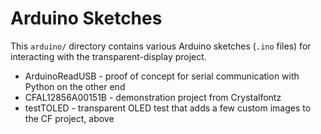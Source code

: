 Arduino Sketches
================

This `arduino/` directory contains various Arduino sketches (`.ino` files)
for interacting with the transparent-display project.

 - ArduinoReadUSB - proof of concept for serial communication with Python on the other end
 - CFAL12856A00151B - demonstration project from Crystalfontz
 - testTOLED - transparent OLED test that adds a few custom images to the CF project, above
